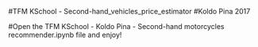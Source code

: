 #TFM KSchool - Second-hand_vehicles_price_estimator
#Koldo Pina 2017

#Open the TFM KSchool - Koldo Pina - Second-hand motorcycles recommender.ipynb file and enjoy!

